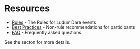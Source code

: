 # Resources

* [Rules](rules) - The Rules for Ludum Dare events
* [Best Practices](best-practices) - Non-rule recommendations for participants
* [FAQ](faq) - Frequently asked questions

See the secton for more details.

